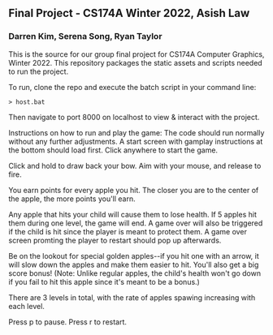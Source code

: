 
## Final Project - CS174A Winter 2022, Asish Law
### Darren Kim, Serena Song, Ryan Taylor

This is the source for our group final project for CS174A Computer Graphics, Winter 2022. This repository packages the static assets and scripts needed to run the project.

To run, clone the repo and execute the batch script in your command line:

    > host.bat
Then navigate to port 8000 on localhost to view & interact with the project.


Instructions on how to run and play the game:
The code should run normally without any further adjustments. A start screen with gamplay instructions at the bottom should load first. Click anywhere to start the game.

Click and hold to draw back your bow. Aim with your mouse, and release to fire.

You earn points for every apple you hit. The closer you are to the center of the apple, the more points you'll earn.

Any apple that hits your child will cause them to lose health. If 5 apples hit them during one level, the game will end. 
A game over will also be triggered if the child is hit since the player is meant to protect them.
A game over screen promting the player to restart should pop up afterwards.

Be on the lookout for special golden apples--if you hit one with an arrow, it will slow down the apples and make them easier to hit. You'll also get a big score bonus! (Note: Unlike regular apples, the child's health won't go down if you fail to hit this apple since it's meant to be a bonus.)

There are 3 levels in total, with the rate of apples spawing increasing with each level.

Press p to pause.
Press r to restart.

